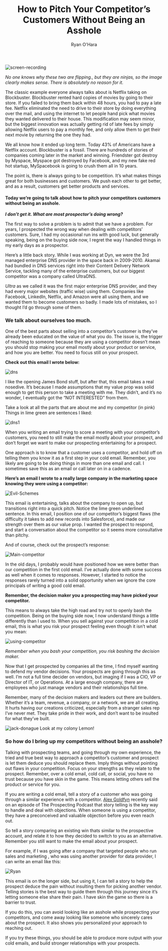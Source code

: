 ﻿---
layout: blog
title: How to Pitch Your Competitor’s Customers Without Being an Asshole
description: Throughout business history, being first to market is always great, but often times, it is the 2nd and 3rd companies that come to market that prevail. Sometimes it may even be the 15th-20th company in that space then ends up prevailing. This is because they can look at what the current market leader is doing, and do some crazy ninja stuff to beat them out
coverImage: img/Pitch-man.png
publishDate: May 14, 2018

author: Ryan O'Hara
authorProfile: Ryan O'Hara has been an early employee at several startups helping them with marketing and prospecting tactics, including Dyn who was acquired by Oracle for $600+ million in 2016. He's had prospecting campaigns featured in Fortune, Mashable, and TheNextWeb. Ryan specializes in branding, business development, prospecting, and coaching people on how to make good digital first impressions. He also mentors two accelerators, The Iron Yard and The Alpha Loft, and hosts The Prospecting Podcast.
authorImage: img/Ryan-OHara-Headshot.png
---

![screen-recording](/img/Screen-Recording.gif)

_No one knows why these two are flipping., but they are ninjas, so the image clearly makes sense. There is absolutely no reason for it._

The classic example everyone always talks about is Netflix taking on Blockbuster. Blockbuster rented hard copies of movies by going to their store. If you failed to bring them back within 48 hours, you had to pay a late fee. Netflix eliminated the need to drive to their store by doing everything over the mail, and using the internet to let people hand pick what movies they wanted delivered to their house. This modification may seem minor, but the biggest innovation was actually getting rid of late fees by simply allowing Netflix users to pay a monthly fee, and only allow them to get their next movie by returning the one they had.

We all know how it ended up long term. Today 43% of Americans have a Netflix account. Blockbuster is a fossil. There are hundreds of stories of companies coming later in the market and winning. Friendster got destroy by Myspace, Myspace got destroyed by Facebook, and my new fake red hot startup, MySpacebook is going to crush them all in 10 years.

The point is, there is always going to be competition. It’s what makes things great for both businesses and customers. We push each other to get better, and as a result, customers get better products and services.

#### Today we’re going to talk about how to pitch your competitors customers without being an asshole.

**_I don’t get it. What are most prospector’s doing wrong?_**

The first way to solve a problem is to admit that we have a problem. For years, I prospected the wrong way when dealing with competitors’ customers. Sure, I had my occasional run ins with good luck, but generally speaking, being on the buying side now, I regret the way I handled things in my early days as a prospector.

Here’s a little back story. While I was working at Dyn, we were the 3rd managed enterprise DNS provider in the space back in 2009-2010. Akamai had bundled in DNS services right into their Content Delivery Network Service, tackling many of the enterprise customers, but our biggest competitor was a company called UltraDNS.

_Ultra_ as we called it was the first major enterprise DNS provider, and they had every major websites (traffic wise) using them. Companies like Facebook, LinkedIn, Netflix, and Amazon were all using them, and we wanted them to become customers so badly. I made lots of mistakes, so I thought I’d go through some of them.

### We talk about ourselves too much.

One of the best parts about selling into a competitor’s customer is they’ve already been educated on the value of what you do. The issue is, the trigger of reaching to someone because they are using a competitor doesn’t mean you should stop making your email mostly about your product or service, and how you are better. You need to focus still on your prospect.

**Check out this email I wrote below:**

![dns](/img/dns.png)

I like the opening James Bond stuff, but after that, this email takes a real nosedive. It’s because I made assumptions that my value prop was solid enough to get this person to take a meeting with me. They didn’t, and it’s no wonder, I eventually got the “NOT INTERESTED” from them.

Take a look at all the parts that are about me and my competitor (in pink) Things in lime green are sentences I liked:

![dns1](/img/dns1.png)

When you writing an email trying to score a meeting with your competitor’s customers, you need to still make the email mostly about your prospect, and don’t forget we want to make our prospecting entertaining for a prospect.

One approach is to know that a customer uses a competitor, and hold off on telling them you know it as a first step in your cold email. Remember, you likely are going to be doing things in more than one email and call. I sometimes save this as an email or call later on in a cadence.

**Here’s an email I wrote to a really large company in the marketing space knowing they were using a competitor:**

![Evil-Schemes](/img/Evil-Schemes.gif)

This email is entertaining, talks about the company to open up, but transitions right into a quick pitch. Notice the lime green underlined sentence. In this email, I position one of our competitor’s biggest flaws (the difficulty it takes to add new records into Salesforce), and made our strength over them as our value prop. I wanted the prospect to respond, and start a conversation about the competitor so it seems more consultative than pitchy.

And of course, check out the prospect’s response:

![Main-competitor](/img/Main-Competitors.png)

In the old days, I probably would have positioned how we were better than our competition in the first cold email. I’ve actually done with some success as well when it comes to responses. However, I started to notice the responses rarely turned into a solid opportunity when we ignore the core principals of writing a good cold email.

**Remember, the decision maker you a prospecting may have picked your competitor.**

This means to always take the high road and try not to openly bash the competition. Being on the buying side now, I now understand things a little differently than I used to. When you sell against your competition in a cold email, this is what you risk your prospect feeling even though it isn’t what you mean:

![using-competitor](/img/Using-Competitor.png)

_Remember when you bash your competition, you risk bashing the decision maker._

Now that I get prospected by companies all the time, I find myself wanting to defend my vendor decisions. Your prospects are going through this as well. I’m not a full time decider on vendors, but imaging if I was a CIO, VP or Director of IT, or Operations. At a large enough company, there are employees who just manage vendors and their relationships full time.

Remember, many of the decision makers and leaders out there are builders. Whether it’s a team, revenue, a company, or a network, we are all creating. It hurts having our creations criticized, especially from a stranger sales rep I’ve never met. They take pride in their work, and don’t want to be insulted for what they’ve built.

![jack-donague](/img/jack-donague.jpg) Look at my colony Lemon!

### So how do I bring up my competitors without being an asshole?

Talking with prospecting teams, and going through my own experience, the tried and true best way to approach a competitor’s customer and prospect is let them deduce you should replace them. Imply things without pointing out flaws in your competition. Focus on your strengths as they relate to the prospect. Remember, over a cold email, cold call, or social, you have no trust because you have skin in the game. This means letting others sell the product or service for you.

If you are writing a cold email, tell a story of a customer who was going through a similar experience with a competitor. [Alex Goldfyn](https://www.linkedin.com/in/alexgoldfayn) recently said on an episode of The Prospecting Podcast that story telling is the key way to handle and deal with objections. When someone is using a competitor, they have a preconceived and valuable objection before you even reach out.

So tell a story comparing an existing win thats similar to the prospective account, and relate it to how they decided to switch to you as an alternative. Remember you still want to make the email about your prospect.

For example, if I was going after a company that targeted people who run sales and marketing , who was using another provider for data provider, I can write an email like this:

![Ryan](/img/Ryan.png)

This email is on the longer side, but using it, I can tell a story to help the prospect deduce the pain without insulting them for picking another vendor. Telling stories is the best way to guide them through this journey since it’s letting someone else share their pain. I have skin the game so there is a barrier to trust.

If you do this, you can avoid looking like an asshole while prospecting your competitors, and come away looking like someone who sincerely cares about the prospect. It also shows you personalized your approach to reaching out.

If you try these things, you should be able to produce more output with your cold emails, and build stronger relationships with your prospects.
